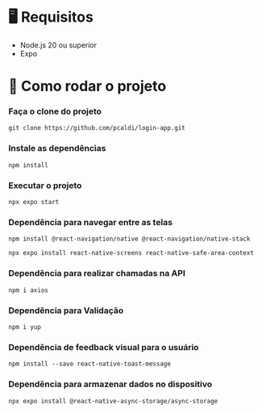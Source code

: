 # 🖥️ Requisitos

- Node.js 20 ou superior
- Expo

# 🎡 Como rodar o projeto

### Faça o clone do projeto
```
git clone https://github.com/pcaldi/login-app.git
```

### Instale as dependências
```
npm install
```

### Executar o projeto
```
npx expo start
```

### Dependência para navegar entre as telas
```
npm install @react-navigation/native @react-navigation/native-stack
```
```
npx expo install react-native-screens react-native-safe-area-context

```

### Dependência para realizar chamadas na API
```
npm i axios
```

### Dependência para Validação
```
npm i yup
```

### Dependência de feedback visual para o usuário
```
npm install --save react-native-toast-message
```

### Dependência para armazenar dados no dispositivo
```
npx expo install @react-native-async-storage/async-storage
```

